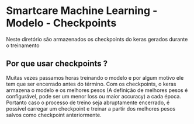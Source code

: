 # Smartcare Machine Learning - Modelo - Checkpoints
Neste diretório são armazenados os checkpoints do keras gerados durante o treinamento

## Por que usar checkpoints ?
Muitas vezes passamos horas treinando o modelo e por algum motivo ele tem que ser encerrado antes do término. Com os checkpoints, o keras armazena o modelo e os melhores pesos (A definição de melhores pesos é configurável, pode ser um menor loss ou maior accuracy) a cada época. Portanto caso o processo de treino seja abruptamente encerrado, é possível carregar um checkpoint e treinar a partir dos melhores pesos salvos como checkpoint anteriormente.
